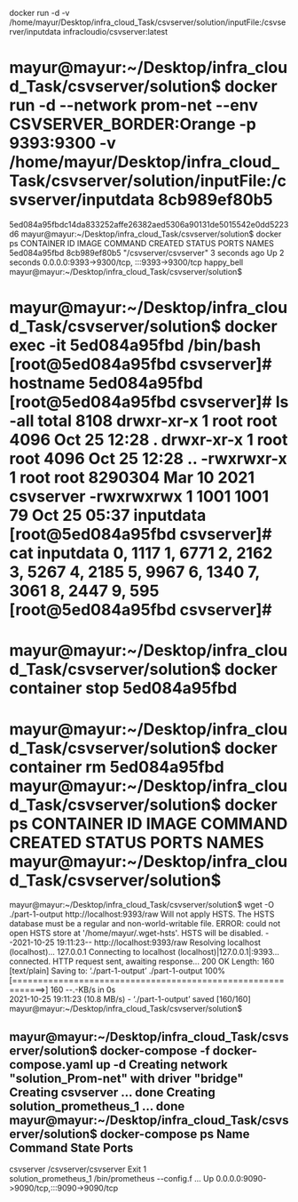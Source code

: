 docker run -d -v /home/mayur/Desktop/infra_cloud_Task/csvserver/solution/inputFile:/csvserver/inputdata infracloudio/csvserver:latest 

mayur@mayur:~/Desktop/infra_cloud_Task/csvserver/solution$ docker run -d  --network prom-net  --env CSVSERVER_BORDER:Orange  -p 9393:9300  -v /home/mayur/Desktop/infra_cloud_Task/csvserver/solution/inputFile:/csvserver/inputdata 8cb989ef80b5
==============================================================================================


5ed084a95fbdc14da833252affe26382aed5306a90131de5015542e0dd5223d6
mayur@mayur:~/Desktop/infra_cloud_Task/csvserver/solution$ docker ps 
CONTAINER ID   IMAGE          COMMAND                  CREATED         STATUS         PORTS                                       NAMES
5ed084a95fbd   8cb989ef80b5   "/csvserver/csvserver"   3 seconds ago   Up 2 seconds   0.0.0.0:9393->9300/tcp, :::9393->9300/tcp   happy_bell
mayur@mayur:~/Desktop/infra_cloud_Task/csvserver/solution$ 

mayur@mayur:~/Desktop/infra_cloud_Task/csvserver/solution$ docker exec -it 5ed084a95fbd /bin/bash
[root@5ed084a95fbd csvserver]# hostname
5ed084a95fbd
[root@5ed084a95fbd csvserver]# ls -all
total 8108
drwxr-xr-x 1 root root    4096 Oct 25 12:28 .
drwxr-xr-x 1 root root    4096 Oct 25 12:28 ..
-rwxrwxr-x 1 root root 8290304 Mar 10  2021 csvserver
-rwxrwxrwx 1 1001 1001      79 Oct 25 05:37 inputdata
[root@5ed084a95fbd csvserver]# cat inputdata 
0, 1117
1, 6771
2, 2162
3, 5267
4, 2185
5, 9967
6, 1340
7, 3061
8, 2447
9, 595
[root@5ed084a95fbd csvserver]#
==============================================================================================

mayur@mayur:~/Desktop/infra_cloud_Task/csvserver/solution$ docker container stop 5ed084a95fbd
==============================================================================================

mayur@mayur:~/Desktop/infra_cloud_Task/csvserver/solution$ docker container rm 5ed084a95fbd
mayur@mayur:~/Desktop/infra_cloud_Task/csvserver/solution$ docker ps 
CONTAINER ID   IMAGE     COMMAND   CREATED   STATUS    PORTS     NAMES
mayur@mayur:~/Desktop/infra_cloud_Task/csvserver/solution$ 
===============================================================================================

mayur@mayur:~/Desktop/infra_cloud_Task/csvserver/solution$ wget -O ./part-1-output http://localhost:9393/raw
Will not apply HSTS. The HSTS database must be a regular and non-world-writable file.
ERROR: could not open HSTS store at '/home/mayur/.wget-hsts'. HSTS will be disabled.
--2021-10-25 19:11:23--  http://localhost:9393/raw
Resolving localhost (localhost)... 127.0.0.1
Connecting to localhost (localhost)|127.0.0.1|:9393... connected.
HTTP request sent, awaiting response... 200 OK
Length: 160 [text/plain]
Saving to: ‘./part-1-output’
./part-1-output                   100%[============================================================>]     160  --.-KB/s    in 0s      
2021-10-25 19:11:23 (10.8 MB/s) - ‘./part-1-output’ saved [160/160]
mayur@mayur:~/Desktop/infra_cloud_Task/csvserver/solution$ 

mayur@mayur:~/Desktop/infra_cloud_Task/csvserver/solution$ docker-compose -f docker-compose.yaml up -d
Creating network "solution_Prom-net" with driver "bridge"
Creating csvserver             ... done
Creating solution_prometheus_1 ... done
mayur@mayur:~/Desktop/infra_cloud_Task/csvserver/solution$ docker-compose ps
        Name                       Command               State                     Ports                  
----------------------------------------------------------------------------------------------------------
csvserver               /csvserver/csvserver             Exit 1                                           
solution_prometheus_1   /bin/prometheus --config.f ...   Up       0.0.0.0:9090->9090/tcp,:::9090->9090/tcp


